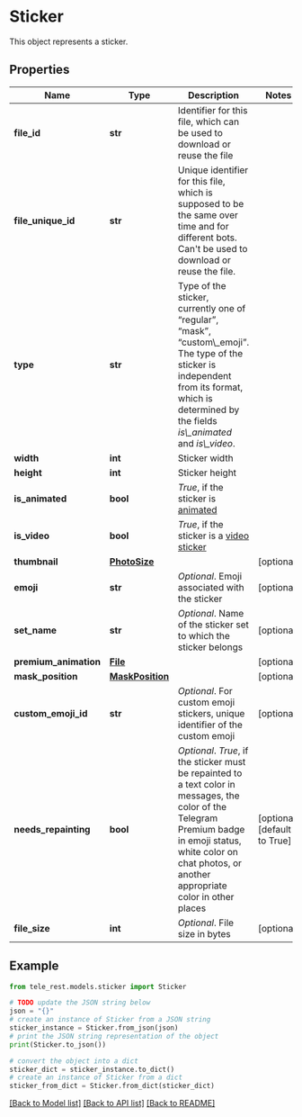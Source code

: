 # Sticker

This object represents a sticker.

## Properties

Name | Type | Description | Notes
------------ | ------------- | ------------- | -------------
**file_id** | **str** | Identifier for this file, which can be used to download or reuse the file | 
**file_unique_id** | **str** | Unique identifier for this file, which is supposed to be the same over time and for different bots. Can&#39;t be used to download or reuse the file. | 
**type** | **str** | Type of the sticker, currently one of “regular”, “mask”, “custom\\_emoji”. The type of the sticker is independent from its format, which is determined by the fields *is\\_animated* and *is\\_video*. | 
**width** | **int** | Sticker width | 
**height** | **int** | Sticker height | 
**is_animated** | **bool** | *True*, if the sticker is [animated](https://telegram.org/blog/animated-stickers) | 
**is_video** | **bool** | *True*, if the sticker is a [video sticker](https://telegram.org/blog/video-stickers-better-reactions) | 
**thumbnail** | [**PhotoSize**](PhotoSize.md) |  | [optional] 
**emoji** | **str** | *Optional*. Emoji associated with the sticker | [optional] 
**set_name** | **str** | *Optional*. Name of the sticker set to which the sticker belongs | [optional] 
**premium_animation** | [**File**](File.md) |  | [optional] 
**mask_position** | [**MaskPosition**](MaskPosition.md) |  | [optional] 
**custom_emoji_id** | **str** | *Optional*. For custom emoji stickers, unique identifier of the custom emoji | [optional] 
**needs_repainting** | **bool** | *Optional*. *True*, if the sticker must be repainted to a text color in messages, the color of the Telegram Premium badge in emoji status, white color on chat photos, or another appropriate color in other places | [optional] [default to True]
**file_size** | **int** | *Optional*. File size in bytes | [optional] 

## Example

```python
from tele_rest.models.sticker import Sticker

# TODO update the JSON string below
json = "{}"
# create an instance of Sticker from a JSON string
sticker_instance = Sticker.from_json(json)
# print the JSON string representation of the object
print(Sticker.to_json())

# convert the object into a dict
sticker_dict = sticker_instance.to_dict()
# create an instance of Sticker from a dict
sticker_from_dict = Sticker.from_dict(sticker_dict)
```
[[Back to Model list]](../README.md#documentation-for-models) [[Back to API list]](../README.md#documentation-for-api-endpoints) [[Back to README]](../README.md)


